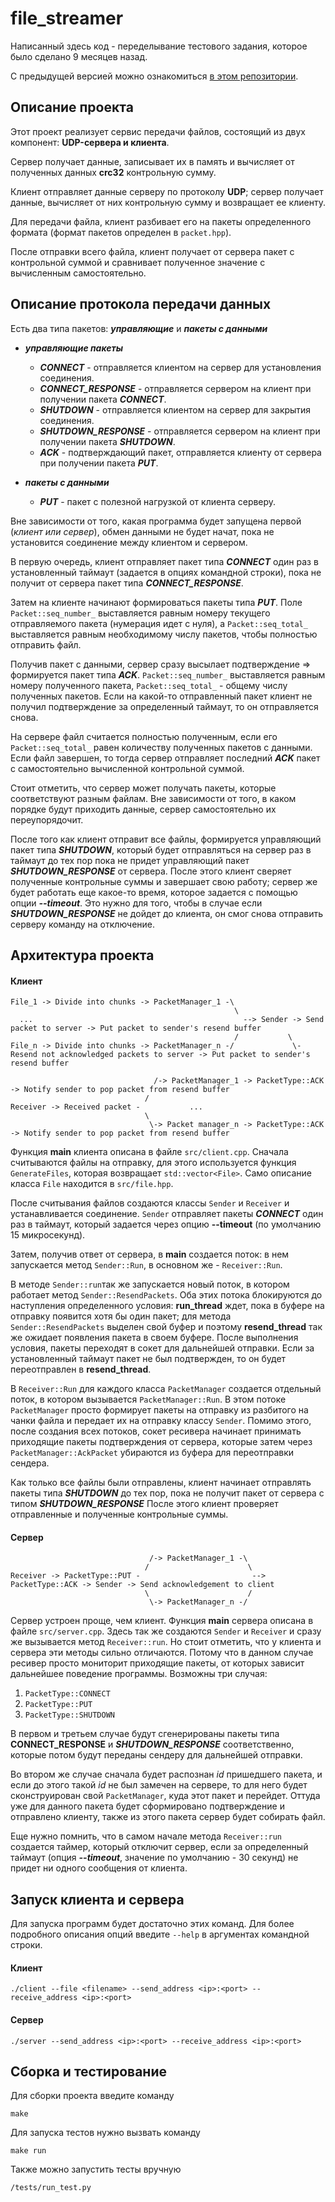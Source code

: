 # file_streamer

Написанный здесь код - переделывание тестового задания, которое было сделано 9 месяцев назад.

С предыдущей версией можно ознакомиться [в этом репозитории](https://github.com/dudelka/udp_server/).

## Описание проекта

Этот проект реализует сервис передачи файлов, состоящий из двух компонент: __UDP-сервера и клиента__.

Сервер получает данные, записывает их в память и вычисляет от полученных данных __crc32__ контрольную сумму.

Клиент отправляет данные серверу по протоколу __UDP__; сервер получает данные, вычисляет от них контрольную сумму и возвращает ее клиенту.

Для передачи файла, клиент разбивает его на пакеты определенного формата (формат пакетов определен в `packet.hpp`).

После отправки всего файла, клиент получает от сервера пакет с контрольной суммой и сравнивает полученное значение с вычисленным самостоятельно.

## Описание протокола передачи данных

Есть два типа пакетов: _**управляющие**_ и _**пакеты с данными**_

* **_управляющие пакеты_**
  * **_CONNECT_** - отправляется клиентом на сервер для установления соединения.
  * **_CONNECT_RESPONSE_** - отправляется сервером на клиент при получении пакета **_CONNECT_**.
  * **_SHUTDOWN_** - отправляется клиентом на сервер для закрытия соединения.
  * **_SHUTDOWN_RESPONSE_** - отправляется сервером на клиент при получении пакета **_SHUTDOWN_**.
  * **_ACK_** - подтверждающий пакет, отправляется клиенту от сервера при получении пакета **_PUT_**.

* _**пакеты с данными**_
  * **_PUT_** - пакет с полезной нагрузкой от клиента серверу.

Вне зависимости от того, какая программа будет запущена первой (_клиент или сервер_), обмен данными не будет начат, пока не установится соединение между клиентом и сервером.

В первую очередь, клиент отправляет пакет типа **_CONNECT_** один раз в установленный таймаут (задается в опциях командной строки), пока не получит от сервера пакет типа **_CONNECT_RESPONSE_**.

Затем на клиенте начинают формироваться пакеты типа **_PUT_**. Поле `Packet::seq_number_` выставляется равным номеру текущего отправляемого пакета (нумерация идет с нуля), а `Packet::seq_total_` выставляется равным необходимому числу пакетов, чтобы полностью отправить файл.

Получив пакет с данными, сервер сразу высылает подтверждение => формируется пакет типа **_ACK_**. `Packet::seq_number_` выставляется равным номеру полученного пакета, `Packet::seq_total_` - общему числу полученных пакетов. Если на какой-то отправленный пакет клиент не получил подтверждение за определенный таймаут, то он отправляется снова.

На сервере файл считается полностью полученным, если его `Packet::seq_total_` равен количеству полученных пакетов с данными. Если файл завершен, то тогда сервер отправляет последний **_ACK_** пакет с самостоятельно вычисленной контрольной суммой.

Стоит отметить, что сервер может получать пакеты, которые соответствуют разным файлам. Вне зависимости от того, в каком порядке будут приходить данные, сервер самостоятельно их переупорядочит.

После того  как клиент отправит все файлы, формируется управляющий пакет типа **_SHUTDOWN_**, который будет отправляться на сервер раз в таймаут до тех пор пока не придет управляющий пакет **_SHUTDOWN_RESPONSE_** от сервера. После этого клиент сверяет полученные контрольные суммы и завершает свою работу; сервер же будет работать еще какое-то время, которое задается с помощью опции **_--timeout_**. Это нужно для того, чтобы в случае если **_SHUTDOWN_RESPONSE_** не дойдет до клиента, он смог снова отправить серверу команду на отключение.

## Архитектура проекта

#### Клиент

```
File_1 -> Divide into chunks -> PacketManager_1 -\
                                                  \
  ...                                               --> Sender -> Send packet to server -> Put packet to sender's resend buffer
                                                  /           \
File_n -> Divide into chunks -> PacketManager_n -/             \- Resend not acknowledged packets to server -> Put packet to sender's resend buffer
```

```
                                /-> PacketManager_1 -> PacketType::ACK -> Notify sender to pop packet from resend buffer
                              /
Receiver -> Received packet -           ...
                              \
                               \-> Packet manager_n -> PacketType::ACK -> Notify sender to pop packet from resend buffer
```

Функция __main__ клиента описана в файле `src/client.cpp`. Сначала считываются файлы на отправку, для этого используется функция `GenerateFiles`, которая возвращает `std::vector<File>`. Само описание класса `File` находится в `src/file.hpp`.

После считывания файлов создаются классы `Sender` и `Receiver` и устанавливается соединение. `Sender` отправляет пакеты **_CONNECT_** один раз в таймаут, который задается через опцию **__--timeout__** (по умолчанию 15 микросекунд). 

Затем, получив ответ от сервера, в __main__ создается поток: в нем запускается метод `Sender::Run`, в основном же - `Receiver::Run`.

В методе `Sender::run`так же запускается новый поток, в котором работает метод `Sender::ResendPackets`. Оба этих потока блокируются до наступления определенного условия: **run_thread** ждет, пока в буфере на отправку появится хотя бы один пакет; для метода `Sender::ResendPackets` выделен свой буфер и поэтому **resend_thread** так же ожидает появления пакета в своем буфере. После выполнения условия, пакеты переходят в сокет для дальнейшей отправки. Если за установленный таймаут пакет не был подтвержден, то он будет переотправлен в **resend_thread**.

В `Receiver::Run` для каждого класса `PacketManager` создается отдельный поток, в котором вызывается `PacketManager::Run`. В этом потоке `PacketManager` просто формирует пакеты на отправку из разбитого на чанки файла и передает их на отправку классу `Sender`. Помимо этого, после создания всех потоков, сокет ресивера начинает принимать приходящие пакеты подтверждения от сервера, которые затем через `PacketManager::AckPacket` убираются из буфера для переотправки сендера.

Как только все файлы были отправлены, клиент начинает отправлять пакеты типа **_SHUTDOWN_** до тех пор, пока не получит пакет от сервера с типом **_SHUTDOWN_RESPONSE_**
После этого клиент проверяет отправленные и полученные контрольные суммы.

#### Сервер

```
                               /-> PacketManager_1 -\
                              /                      \
Receiver -> PacketType::PUT -                         --> PacketType::ACK -> Sender -> Send acknowledgement to client
                              \                      /
                               \-> PacketManager_n -/
```

Сервер устроен проще, чем клиент. Функция __main__ сервера описана в файле `src/server.cpp`. Здесь так же создаются `Sender` и `Receiver` и сразу же вызывается метод `Receiver::run`. Но стоит отметить, что у клиента и сервера эти методы сильно отличаются. Потому что в данном случае ресивер просто мониторит приходящие пакеты, от которых зависит дальнейшее поведение программы. Возможны три случая:

  1. `PacketType::CONNECT`
  2. `PacketType::PUT`
  3. `PacketType::SHUTDOWN`

В первом и третьем случае будут сгенерированы пакеты типа **__CONNECT_RESPONSE__** и **_SHUTDOWN_RESPONSE_** соответственно, которые потом будут переданы сендеру для дальнейшей отправки.

Во втором же случае сначала будет распознан _id_ пришедшего пакета, и если до этого такой _id_ не был замечен на сервере, то для него будет сконструирован свой `PacketManager`, куда этот пакет и перейдет. Оттуда уже для данного пакета будет сформировано подтверждение и отправлено клиенту, также из этого пакета сервер будет собирать файл.

Еще нужно помнить, что в самом начале метода `Receiver::run` создается таймер, который отключит сервер, если за определенный таймаут (опция **_--timeout_**, значение по умолчанию - 30 секунд) не придет ни одного сообщения от клиента.

## Запуск клиента и сервера

Для запуска программ будет достаточно этих команд. Для более подробного описания опций введите `--help` в аргументах командной строки.

#### Клиент 

```
./client --file <filename> --send_address <ip>:<port> --receive_address <ip>:<port>
```

#### Сервер

```
./server --send_address <ip>:<port> --receive_address <ip>:<port>
```

## Сборка и тестирование

Для сборки проекта введите команду

```
make
```

Для запуска тестов нужно вызвать команду

```
make run
```

Также можно запустить тесты вручную

```
/tests/run_test.py
```
